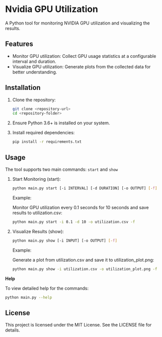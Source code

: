 # Nvidia GPU Utilization

A Python tool for monitoring NVIDIA GPU utilization and visualizing the results.

## Features

*   Monitor GPU utilization: Collect GPU usage statistics at a configurable interval and duration.
*   Visualize GPU utilization: Generate plots from the collected data for better understanding.

## Installation

1.   Clone the repository:

     ```bash
     git clone <repository-url>
     cd <repository-folder>
     ```

2.   Ensure Python 3.6+ is installed on your system.

3.   Install required dependencies:

     ```bash
     pip install -r requirements.txt
     ```

## Usage

The tool supports two main commands: `start` and `show`

1.   Start Monitoring (start):

     ```bash
     python main.py start [-i INTERVAL] [-d DURATION] [-o OUTPUT] [-f]
     ```

     Example: 
     
     Monitor GPU utilization every 0.1 seconds for 10 seconds and save results to utilization.csv:

     ``````bash
     python main.py start -i 0.1 -d 10 -o utilization.csv -f
     ``````

2.   Visualize Results (show): 

     ```bash
     python main.py show [-i INPUT] [-o OUTPUT] [-f]
     ```

     Example: 

     Generate a plot from utilization.csv and save it to utilization_plot.png:

     ```bash
     python main.py show -i utilization.csv -o utilization_plot.png -f
     ```

**Help**

To view detailed help for the commands:

```bash
python main.py --help
```



## License

This project is licensed under the MIT License. See the LICENSE file for details.